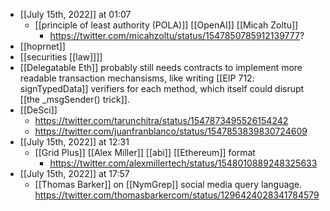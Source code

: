 - [[July 15th, 2022]] at 01:07
    - [[principle of least authority (POLA)]] [[OpenAI]] [[Micah Zoltu]]
        - https://twitter.com/micahzoltu/status/1547850785912139777?
- [[hoprnet]]
- [[securities [[law]]]]
- [[Delegatable Eth]] probably still needs contracts to implement more readable transaction mechansisms, like writing [[EIP 712: signTypedData]] verifiers for each method, which itself could disrupt [[the _msgSender() trick]].
- [[DeSci]]
    - https://twitter.com/tarunchitra/status/1547873495526154242
    - https://twitter.com/juanfranblanco/status/1547853839830724609
- [[July 15th, 2022]] at 12:31
    - [[Grid Plus]] [[Alex Miller]] [[abi]] [[Ethereum]] format
        - https://twitter.com/alexmillertech/status/1548010889248325633
- [[July 15th, 2022]] at 17:57
    - [[Thomas Barker]] on [[NymGrep]] social media query language. https://twitter.com/thomasbarkercom/status/1296424028341784579
